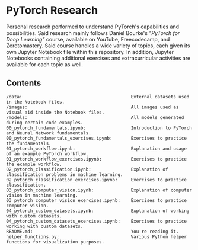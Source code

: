 # PyTorch Research

Personal research performed to understand PyTorch's capabilities and possibilities. Said research mainly follows Daniel Bourke's *"PyTorch for Deep Learning"* course, available on YouTube, Freecodecamp, and Zerotomastery. Said course handles a wide variety of topics, each given its own Jupyter Notebook file within this repository. In addition, Jupyter Notebooks containing additional exercises and extracurricular activities are available for each topic as well.

## Contents
~~~
/data:                                         External datasets used in the Notebook files.
/images:                                       All images used as visual aid inside the Notebook files.
/models:                                       All models generated during certain code examples.
00_pytorch_fundamentals.ipynb:                 Introduction to PyTorch and Neural Network fundamentals.
00_pytorch_fundamentals_exercises.ipynb:       Exercises to practice the fundamentals.
01_pytorch_workflow.ipynb:                     Explanation and usage of an example PyTorch workflow.
01_pytorch_workflow_exercises.ipynb:           Exercises to practice the example workflow.
02_pytorch_classification.ipynb:               Explanation of classification problems in machine learning.
02_pytorch_classification_exercises.ipynb:     Exercises to practice classification.
03_pytorch_computer_vision.ipynb:              Explanation of computer vision in machine learning.
03_pytorch_computer_vision_exercises.ipynb:    Exercises to practice computer vision.
04_pytorch_custom_datasets.ipynb:              Explanation of working with custom datasets.
04_pytorch_custom_datasets_exercises.ipynb:    Exercises to practice working with custom datasets.
README.md:                                     You're reading it.
helper_functions.py:                           Various Python helper functions for visualization purposes.
~~~

